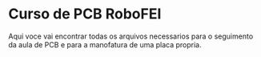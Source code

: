 # Curso de PCB RoboFEI

Aqui voce vai encontrar todas os arquivos necessarios para o seguimento da aula de PCB e para a manofatura de uma placa propria.

